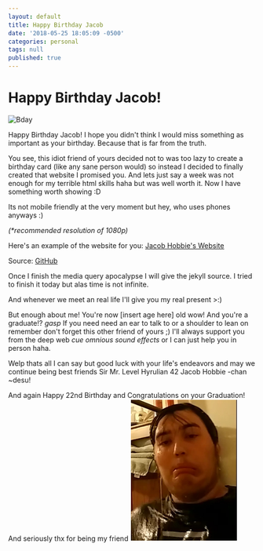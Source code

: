 ```yaml
---
layout: default
title: Happy Birthday Jacob
date: '2018-05-25 18:05:09 -0500'
categories: personal
tags: null
published: true
---
```


Happy Birthday Jacob!
==============

![Bday](https://www.wishesgreeting.com/wp-content/uploads/2015/10/happy-birthday-cat02.jpg)

<div class="content-spacing"></div>


Happy Birthday Jacob! I hope you didn't think I would miss something as important as your birthday. Because that is far from the truth.

You see, this idiot friend of yours decided not to was too lazy to create a birthday card (like any sane person would) so instead I decided to finally created that website I promised you. And lets just say a week was not enough for my terrible html skills haha but was well worth it. Now I have something worth showing :D

Its not mobile friendly at the very moment but hey, who uses phones anyways :)

_(*recommended resolution of 1080p)_

Here's an example of the website for you:    [Jacob Hobbie's Website](http://ramilhinshaw.com/temp/Jacobs%20Website%20V2/index.html) 

Source: [GitHub](https://github.com/RamilHinshaw/RamilHinshaw.github.io/tree/master/temp/Jacobs%20Website%20V2)

Once I finish the media query apocalypse I will give the jekyll source. I tried to finish it today but alas time is not infinite.

And whenever we meet an real life I'll give you my real present >:)

But enough about me! You're now [insert age here] old wow! And you're a graduate!? *gasp* If you need need an ear to talk to or a shoulder to lean on remember don't forget this other friend of yours ;) I'll always support you from the deep web *cue omnious sound effects* or I can just help you in person haha. 

Welp thats all I can say but good luck with your life's endeavors and may we continue being best friends Sir Mr. Level Hyrulian 42 Jacob Hobbie -chan ~desu!



<div class="content-spacing"></div><div class="content-spacing"></div><div class="content-spacing"></div>
<div class="content-spacing"></div><div class="content-spacing"></div><div class="content-spacing"></div>
<div class="content-spacing"></div><div class="content-spacing"></div><div class="content-spacing"></div>


And again Happy 22nd Birthday and Congratulations on your Graduation!
And seriously thx for being my friend
![Ice Bucket Jacob](https://raw.githubusercontent.com/RamilHinshaw/RamilHinshaw.github.io/master/temp/Ice%20Bucket.PNG)

